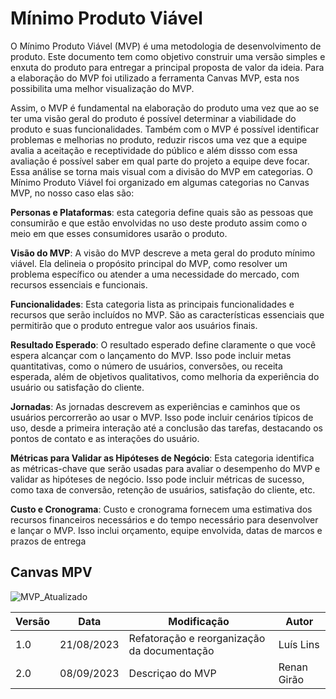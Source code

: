 # Mínimo Produto Viável

O Mínimo Produto Viável (MVP) é uma metodologia de desenvolvimento de produto. Este documento tem como objetivo construir uma versão simples e enxuta do produto para entregar a principal proposta de valor da ideia. Para a elaboração do MVP foi utilizado a ferramenta Canvas MVP, esta nos possibilita uma melhor visualização do MVP. 

Assim, o MVP é fundamental na elaboração do produto uma vez que ao se ter uma visão geral do produto é possível determinar a viabilidade do produto e suas funcionalidades. Também com o MVP é possível identificar problemas e melhorias no produto, reduzir riscos uma vez que a equipe avalia a aceitação e receptividade do público e além dissso com essa avaliação é possível saber em qual parte do projeto a equipe deve focar. Essa análise se torna mais visual com a divisão do MVP em categorias. O Mínimo Produto Viável foi organizado em algumas categorias no Canvas MVP, no nosso caso elas são: 

**Personas e Plataformas**: esta categoria define quais são as pessoas que consumirão e que estão envolvidas no uso deste produto assim como o meio em que esses consumidores usarão o produto.

**Visão do MVP**: A visão do MVP descreve a meta geral do produto mínimo viável. Ela delineia o propósito principal do MVP, como resolver um problema específico ou atender a uma necessidade do mercado, com recursos essenciais e funcionais. 

**Funcionalidades**: Esta categoria lista as principais funcionalidades e recursos que serão incluídos no MVP. São as características essenciais que permitirão que o produto entregue valor aos usuários finais.

**Resultado Esperado**: O resultado esperado define claramente o que você espera alcançar com o lançamento do MVP. Isso pode incluir metas quantitativas, como o número de usuários, conversões, ou receita esperada, além de objetivos qualitativos, como melhoria da experiência do usuário ou satisfação do cliente. 

**Jornadas**: As jornadas descrevem as experiências e caminhos que os usuários percorrerão ao usar o MVP. Isso pode incluir cenários típicos de uso, desde a primeira interação até a conclusão das tarefas, destacando os pontos de contato e as interações do usuário. 

**Métricas para Validar as Hipóteses de Negócio**: Esta categoria identifica as métricas-chave que serão usadas para avaliar o desempenho do MVP e validar as hipóteses de negócio. Isso pode incluir métricas de sucesso, como taxa de conversão, retenção de usuários, satisfação do cliente, etc. 

**Custo e Cronograma**: Custo e cronograma fornecem uma estimativa dos recursos financeiros necessários e do tempo necessário para desenvolver e lançar o MVP. Isso inclui orçamento, equipe envolvida, datas de marcos e prazos de entrega

 ##  Canvas MPV

![MVP_Atualizado](https://github.com/ResidenciaTICBrisa/06_AcompanhamentoEnsinoMedio/assets/137415620/b5e861ff-9f07-4b8b-b57c-3e78c3e79dcc)

| Versão | Data       | Modificação                       | Autor        |
| ------ | ---------- | --------------------------------- | ------------ |
| 1.0    | 21/08/2023 | Refatoração e reorganização da documentação | Luís Lins    |
| 2.0    | 08/09/2023 | Descriçao do MVP               | Renan Girão |
